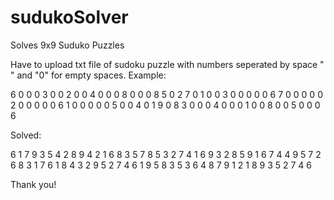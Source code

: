 # sudukoSolver
Solves 9x9 Suduko Puzzles

Have to upload txt file of sudoku puzzle with numbers seperated by space " " and "0" for empty spaces.
Example:

6 0 0 0 3 0 0 2 0 
0 4 0 0 0 8 0 0 0 
8 5 0 2 7 0 1 0 0 
3 0 0 0 0 0 6 7 0 
0 0 0 0 2 0 0 0 0 
0 6 1 0 0 0 0 0 5 
0 0 4 0 1 9 0 8 3 
0 0 0 4 0 0 0 1 0 
0 8 0 0 5 0 0 0 6

Solved:

6 1 7 9 3 5 4 2 8 
9 4 2 1 6 8 3 5 7 
8 5 3 2 7 4 1 6 9 
3 2 8 5 9 1 6 7 4 
4 9 5 7 2 6 8 3 1 
7 6 1 8 4 3 2 9 5 
2 7 4 6 1 9 5 8 3 
5 3 6 4 8 7 9 1 2 
1 8 9 3 5 2 7 4 6 
                
Thank you!
